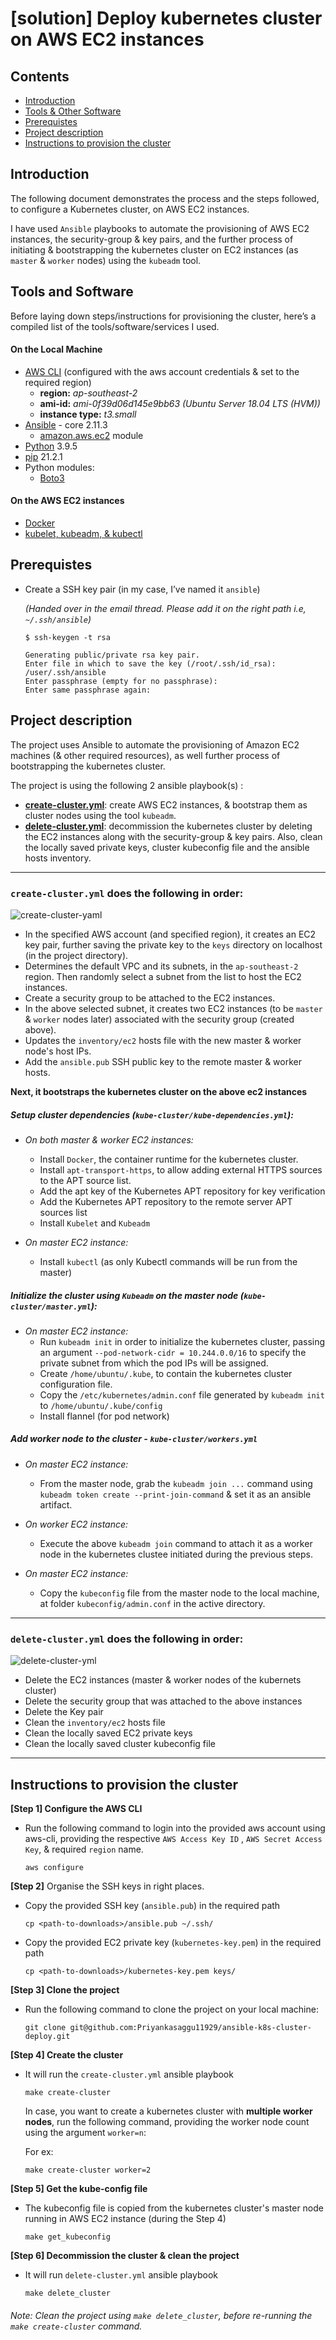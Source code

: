 # [solution] Deploy kubernetes cluster on AWS EC2 instances

## Contents

- [Introduction](#Introduction)
- [Tools & Other Software](#Tools-and-Software)
- [Prerequistes](#Prerequistes)
- [Project description](#Project-description)
- [Instructions to provision the cluster](#Instructions-to-provision-the-cluster)

##  Introduction

The following document demonstrates the process and the steps followed, to configure a Kubernetes cluster, on AWS EC2 instances.

I have used `Ansible` playbooks to automate the provisioning of AWS EC2 instances, the security-group & key pairs, and the further process of initiating & bootstrapping the kubernetes cluster on EC2 instances (as `master` & `worker` nodes) using the `kubeadm` tool.  


## Tools and Software

Before laying down steps/instructions for provisioning the cluster, here’s a compiled list of the tools/software/services I used.

#### On the Local Machine

- [AWS CLI](https://docs.aws.amazon.com/cli/latest/userguide/cli-configure-quickstart.html) (configured with the aws account credentials & set to the required region)
    - **region:** *ap-southeast-2*
    - **ami-id:** *ami-0f39d06d145e9bb63 (Ubuntu Server 18.04 LTS (HVM))*
    - **instance type:**  *t3.small*
- [Ansible](https://docs.ansible.com/ansible/latest/installation_guide/intro_installation.html) - core 2.11.3
    - [amazon.aws.ec2](https://docs.ansible.com/ansible/latest/collections/amazon/aws/ec2_module.html) module
- [Python](https://www.python.org/downloads/) 3.9.5 
- [pip](https://itsfoss.com/install-pip-ubuntu/) 21.2.1
- Python modules:
    - [Boto3](https://boto3.amazonaws.com/v1/documentation/api/latest/guide/quickstart.html)


#### On the AWS EC2 instances

- [Docker](https://docs.docker.com/engine/install/ubuntu/)
- [kubelet, kubeadm, & kubectl](https://kubernetes.io/docs/setup/production-environment/tools/kubeadm/install-kubeadm/)



## Prerequistes

- Create a SSH key pair (in my case, I’ve named it `ansible`)

  *(Handed over in the email thread. Please add it on the right path i.e, `~/.ssh/ansible`)*

  ```
  $ ssh-keygen -t rsa
 
  Generating public/private rsa key pair.
  Enter file in which to save the key (/root/.ssh/id_rsa): /user/.ssh/ansible
  Enter passphrase (empty for no passphrase):
  Enter same passphrase again:
  ```
  

## Project description

The project uses Ansible to automate the provisioning of Amazon EC2 machines (& other required resources), as well further process of bootstrapping the kubernetes cluster.

The project is using the following 2 ansible playbook(s) : 

- **[create-cluster.yml](##create-clusteryml-does-the-following-in-order)**: create AWS EC2 instances, & bootstrap them as cluster nodes using the tool `kubeadm`.
- **[delete-cluster.yml](##delete-clusteryml-does-the-following-in-order)**: decommission the kubernetes cluster by deleting the EC2 instances along with the security-group & key pairs. Also, clean the locally saved private keys, cluster kubeconfig file and the ansible hosts inventory.
    
---

### `create-cluster.yml` does the following in order:

![create-cluster-yaml](https://user-images.githubusercontent.com/30499743/127725521-fd178450-e688-4ad0-80cb-b208eac35583.jpg)


- In the specified AWS account (and specified region), it creates an EC2 key pair, further saving the private key to the `keys` directory on localhost (in the project directory).
- Determines the default VPC and its subnets, in the `ap-southeast-2` region. Then randomly select a subnet from the list to host the EC2 instances.
- Create a security group to be attached to the EC2 instances.
- In the above selected subnet, it creates two EC2 instances (to be `master` & `worker` nodes later) associated with the security group (created above).
- Updates the `inventory/ec2` hosts file with the new master & worker node's host IPs.
- Add the `ansible.pub` SSH public key to the remote master & worker hosts.


**Next, it bootstraps the kubernetes cluster on the above ec2 instances**

##### Setup cluster dependencies  (`kube-cluster/kube-dependencies.yml`):
        
- *On both master & worker EC2 instances:*
    - Install `Docker`, the container runtime for the kubernetes cluster.
    - Install `apt-transport-https`, to allow adding external HTTPS sources to the APT source list.
    - Add the apt key of the Kubernetes APT repository for key verification
    - Add the Kubernetes APT repository to the remote server APT sources list
    - Install `Kubelet` and `Kubeadm`

- *On master EC2 instance:*
    - Install `kubectl` (as only Kubectl commands will be run from the master)


##### Initialize the cluster using `Kubeadm` on the master node (`kube-cluster/master.yml`):

- *On master EC2 instance:*
    -  Run `kubeadm init` in order to initialize the kubernetes cluster, passing an argument `--pod-network-cidr = 10.244.0.0/16` to specify the private subnet from which the pod IPs will be assigned.
    - Create `/home/ubuntu/.kube`, to contain the kubernetes cluster configuration file.
    - Copy the `/etc/kubernetes/admin.conf` file generated by `kubeadm init` to `/home/ubuntu/.kube/config`
    - Install flannel (for pod network)
    
##### Add worker node to the cluster - `kube-cluster/workers.yml`

- *On master EC2 instance:*
    - From the master node, grab the `kubeadm join ...` command using `kubeadm token create --print-join-command` & set it as an ansible artifact.

- *On worker EC2 instance:*
    - Execute the above `kubeadm join` command to attach it as a worker node in the kubernetes clustee initiated during the previous steps.

- *On master EC2 instance:*
    - Copy the `kubeconfig` file from the master node to the local machine, at folder `kubeconfig/admin.conf` in the active directory.

---

### `delete-cluster.yml` does the following in order:

![delete-cluster-yml](https://user-images.githubusercontent.com/30499743/127725544-4061d864-e3e0-4eab-b107-b4ccf1f5cc1e.jpg)

- Delete the EC2 instances (master & worker nodes of the kubernets cluster)
- Delete the security group that was attached to the above instances
- Delete the Key pair
- Clean the `inventory/ec2` hosts file
- Clean the locally saved EC2 private keys
- Clean the locally saved cluster kubeconfig file

---

## Instructions to provision the cluster

**[Step 1]  Configure the AWS CLI**

- Run the following command to login into the provided aws account using aws-cli, providing the respective `AWS Access Key ID` , `AWS Secret Access Key`, & required `region` name.

  ```
  aws configure
  ```

**[Step 2]** Organise the SSH keys in right places.

- Copy the provided SSH key (`ansible.pub`) in the required path

  ```
  cp <path-to-downloads>/ansible.pub ~/.ssh/
  ```

- Copy the provided EC2 private key (`kubernetes-key.pem`) in the required path

  ```
  cp <path-to-downloads>/kubernetes-key.pem keys/
  ```

**[Step 3]  Clone the project**

- Run the following command to clone the project on your local machine:

  ```
  git clone git@github.com:Priyankasaggu11929/ansible-k8s-cluster-deploy.git
  ```

**[Step 4] Create the cluster**

- It will run the `create-cluster.yml` ansible playbook

  ```
  make create-cluster
  ```
  
  In case, you want to create a kubernetes cluster with **multiple worker nodes**, run the following command, providing the worker node count using the argument `worker=n`:
  
  For ex: 
  
  ```
  make create-cluster worker=2
  ```

**[Step 5] Get the kube-config file**

- The kubeconfig file is copied from the kubernetes cluster's master node running in AWS EC2 instance (during the Step 4)

  ```
  make get_kubeconfig
  ```
  
**[Step 6] Decommission the cluster & clean the project**
  
- It will run `delete-cluster.yml` ansible playbook

  ```
  make delete_cluster
  ```

###### Note: Clean the project using `make delete_cluster`, before re-running the `make create-cluster` command.

